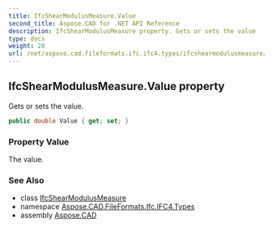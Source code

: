 ```yaml
---
title: IfcShearModulusMeasure.Value
second_title: Aspose.CAD for .NET API Reference
description: IfcShearModulusMeasure property. Gets or sets the value
type: docs
weight: 20
url: /net/aspose.cad.fileformats.ifc.ifc4.types/ifcshearmodulusmeasure/value/
---
```

## IfcShearModulusMeasure.Value property

Gets or sets the value.

```csharp
public double Value { get; set; }
```

### Property Value

The value.

### See Also

* class [IfcShearModulusMeasure](../)
* namespace [Aspose.CAD.FileFormats.Ifc.IFC4.Types](../../ifcshearmodulusmeasure/)
* assembly [Aspose.CAD](../../../)


